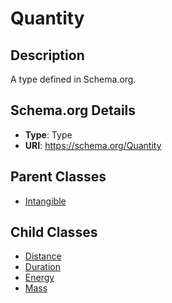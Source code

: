 # Quantity

## Description
A type defined in Schema.org.

## Schema.org Details
- **Type**: Type
- **URI**: https://schema.org/Quantity

## Parent Classes
- [Intangible](../Intangible.md)

## Child Classes
- [Distance](Distance/Distance.md)
- [Duration](Duration/Duration.md)
- [Energy](Energy/Energy.md)
- [Mass](Mass/Mass.md)

